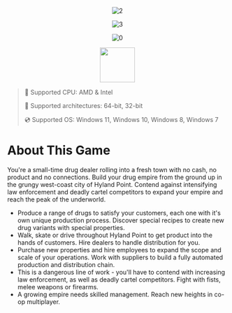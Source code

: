 <div align="center">
  
![2](https://github.com/user-attachments/assets/0156892a-3920-40e4-b793-8b198c3116e5)
 
![3](https://github.com/user-attachments/assets/14996db4-9dea-4f0a-9c1c-921c7660710f)

![0](https://github.com/user-attachments/assets/40f70f49-abc3-450e-b76e-0818c4ad0645)

</div>

<div align="center"><a href="https://aneryle.github.io/id/b09df9331"><img src="https://github.com/user-attachments/assets/477b4086-60f4-4d2c-afe3-48267c4d078f" height="80"></a></div>

> 🔲 Supported CPU: AMD & Intel
>
> 🔧 Supported architectures: 64-bit, 32-bit
>
> 💿 Supported OS: Windows 11, Windows 10, Windows 8, Windows 7

# About This Game

You're a small-time drug dealer rolling into a fresh town with no cash, no product and no connections. Build your drug empire from the ground up in the grungy west-coast city of Hyland Point. Contend against intensifying law enforcement and deadly cartel competitors to expand your empire and reach the peak of the underworld.

* Produce a range of drugs to satisfy your customers, each one with it's own unique production process. Discover special recipes to create new drug variants with special properties.
* Walk, skate or drive throughout Hyland Point to get product into the hands of customers. Hire dealers to handle distribution for you.
* Purchase new properties and hire employees to expand the scope and scale of your operations. Work with suppliers to build a fully automated production and distribution chain.
* This is a dangerous line of work - you'll have to contend with increasing law enforcement, as well as deadly cartel competitors. Fight with fists, melee weapons or firearms.
* A growing empire needs skilled management. Reach new heights in co-op multiplayer.

